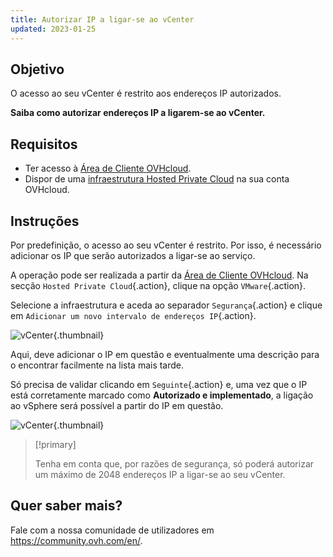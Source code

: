 ```yaml
---
title: Autorizar IP a ligar-se ao vCenter
updated: 2023-01-25
---
```


## Objetivo

O acesso ao seu vCenter é restrito aos endereços IP autorizados.

**Saiba como autorizar endereços IP a ligarem-se ao vCenter.**

## Requisitos

* Ter acesso à [Área de Cliente OVHcloud](/links/manager).
* Dispor de uma [infraestrutura Hosted Private Cloud](https://www.ovhcloud.com/pt/enterprise/products/hosted-private-cloud/) na sua conta OVHcloud.

## Instruções

Por predefinição, o acesso ao seu vCenter é restrito. Por isso, é necessário adicionar os IP que serão autorizados a ligar-se ao serviço.

A operação pode ser realizada a partir da [Área de Cliente OVHcloud](/links/manager). Na secção `Hosted Private Cloud`{.action}, clique na opção `VMware`{.action}. 

Selecione a infraestrutura e aceda ao separador `Segurança`{.action} e clique em `Adicionar um novo intervalo de endereços IP`{.action}.

![vCenter](images/restrictIP.JPG){.thumbnail}

Aqui, deve adicionar o IP em questão e eventualmente uma descrição para o encontrar facilmente na lista mais tarde.

Só precisa de validar clicando em `Seguinte`{.action} e, uma vez que o IP está corretamente marcado como **Autorizado e implementado**, a ligação ao vSphere será possível a partir do IP em questão.

![vCenter](images/restrictIP2.JPG){.thumbnail}

> [!primary]
>
> Tenha em conta que, por razões de segurança, só poderá autorizar um máximo de 2048 endereços IP a ligar-se ao seu vCenter.
>

## Quer saber mais?

Fale com a nossa comunidade de utilizadores em <https://community.ovh.com/en/>.
